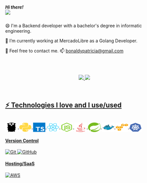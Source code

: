 <h5 align="left">Hi there! <br><img src="https://media.giphy.com/media/hvRJCLFzcasrR4ia7z/giphy.gif" width="100px"></h5>

😄 I'm a Backend developer with a bachelor's degree in informatic engineering.

🔭 I’m currently working at MercadoLibre as a Golang Developer.

💬 Feel free to contact me. 
📫 bonaldypatricia@gmail.com
<!--
**patriciabonaldy/patriciabonaldy** is a ✨ _special_ ✨ repository because its `README.md` (this file) appears on your GitHub profile.

Here are some ideas to get you started:

- 🔭 I’m currently working on ...
- 🌱 I’m currently learning ...
- 👯 I’m looking to collaborate on ...
- 🤔 I’m looking for help with ...
- 💬 Ask me about ...
- 📫 How to reach me: ...
- 😄 Pronouns: ...
- ⚡ Fun fact: ...
-->
<br/><br/>

<div align="center">
  <a href="https://github.com/MuriloMarquesSantos">
  <img height="180em" src="https://github-readme-stats.vercel.app/api?username=patriciabonaldy&show_icons=true&theme=gradient&include_all_commits=true&count_private=true"/>
  <img height="180em" src="https://github-readme-stats.vercel.app/api/top-langs/?username=patriciabonaldy&layout=compact&langs_count=7&theme=gradient"/>
</div>
<br/><br/>  
  
## ⚡ Technologies I love and I use/used
  
<div style="display: inline_block"><br>
  <img align="center" alt="js" height="30" width="40" src="https://raw.githubusercontent.com/devicons/devicon/master/icons/go/go-plain.svg">
  <img align="center" alt="js" height="30" width="40" src="https://raw.githubusercontent.com/devicons/devicon/master/icons/python/python-plain.svg">
  <img align="center" alt="ts" height="30" width="40" src="https://raw.githubusercontent.com/devicons/devicon/master/icons/typescript/typescript-plain.svg">
  <img align="center" alt="react" height="30" width="40" src="https://raw.githubusercontent.com/devicons/devicon/master/icons/react/react-original.svg">
  <img align="center" alt="Node" height="30" width="40" src="https://raw.githubusercontent.com/devicons/devicon/master/icons/nodejs/nodejs-original.svg">
  <img align="center" alt="Java" height="30" width="40" src="https://raw.githubusercontent.com/devicons/devicon/master/icons/java/java-plain.svg">
  <img align="center" alt="Spring" height="30" width="40" src="https://raw.githubusercontent.com/devicons/devicon/master/icons/spring/spring-original.svg">
  <img align="center" alt="Docker" height="30" width="40" src="https://raw.githubusercontent.com/devicons/devicon/master/icons/docker/docker-original.svg">
  <img align="center" alt="AWS" height="30" width="40" src="https://raw.githubusercontent.com/devicons/devicon/master/icons/amazonwebservices/amazonwebservices-original.svg">
  <img align="center" alt="js" height="30" width="40" src="https://raw.githubusercontent.com/devicons/devicon/master/icons/kubernetes/kubernetes-plain.svg">
                                                              
</div>
  
  <h4>Version Control</h4>  

![Git](https://img.shields.io/badge/git-%23F05033.svg?style=for-the-badge&logo=git&logoColor=white&style=plastic)  ![GitHub](https://img.shields.io/badge/github-%23121011.svg?style=for-the-badge&logo=github&logoColor=white&style=plastic)


<h4>Hosting/SaaS</h4>    
   <img align="center" alt="AWS" src="https://img.shields.io/badge/AWS-%23FF9900.svg?style=for-the-badge&logo=amazon-aws&logoColor=white&style=plastic">

 

